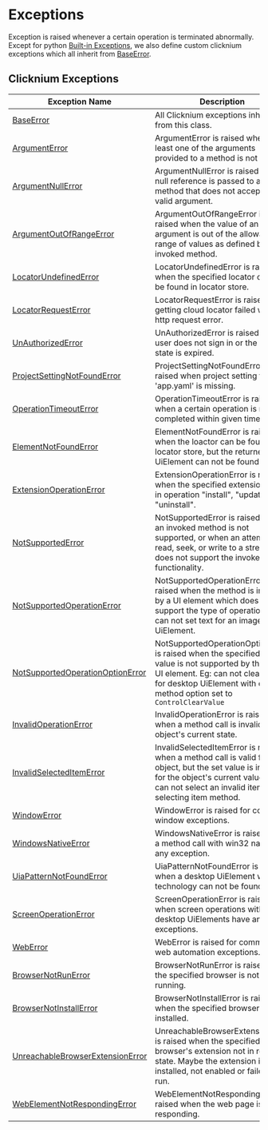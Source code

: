 # Exceptions

Exception is raised whenever a certain operation is terminated abnormally. Except for python [Built-in Exceptions](https://docs.python.org/3/library/exceptions.html#built-in-exceptions), we also define custom clicknium exceptions which all inherit from [BaseError](./doc/api/python/exceptions/baseerror.md).


## Clicknium Exceptions <!-- {docsify-ignore} -->

| Exception Name      | Description |
| -----------| ----------- |
| [BaseError](./doc/api/python/exceptions/baseerror.md) |All Clicknium exceptions inherit from this class.|
| [ArgumentError](./doc/api/python/exceptions/argumenterror.md) | ArgumentError is raised when at least one of the arguments provided to a method is not valid.|
| [ArgumentNullError](./doc/api/python/exceptions/argumentnullerror.md) | ArgumentNullError is raised when a null reference is passed to a method that does not accept it as a valid argument.|
| [ArgumentOutOfRangeError](./doc/api/python/exceptions/argumentoutofrangeerror.md) | ArgumentOutOfRangeError is raised when the value of an argument is out of the allowable range of values as defined by the invoked method.|
| [LocatorUndefinedError](./doc/api/python/exceptions/locatorundefinederror.md) | LocatorUndefinedError is raised when the specified locator can not be found in locator store.|
| [LocatorRequestError](./doc/api/python/exceptions/locatorrequesterror.md) | LocatorRequestError is raised when getting cloud locator failed with http request error.|
| [UnAuthorizedError](./doc/api/python/exceptions/unauthoriederror.md) | UnAuthorizedError is raised when user does not sign in or the sign in state is expired.|
| [ProjectSettingNotFoundError](./doc/api/python/exceptions/projectsettingnotfounderror.md) | ProjectSettingNotFoundError is raised when project setting file 'app.yaml' is missing.|
| [OperationTimeoutError](./doc/api/python/exceptions/timeoutoperationerror.md) | OperationTimeoutError is raised when a certain operation is not completed within given time.|
| [ElementNotFoundError](./doc/api/python/exceptions/elementcannotfounderror.md) | ElementNotFoundError is raised when the loactor can be found in locator store, but the returned UiElement can not be found.|
| [ExtensionOperationError](./doc/api/python/exceptions/extensionoperationerror.md) | ExtensionOperationError is raised when the specified extension fails in operation "install", "update" or "uninstall".|
| [NotSupportedError](./doc/api/python/exceptions/notsupportederror.md) | NotSupportedError is raised when an invoked method is not supported, or when an attempt to read, seek, or write to a stream that does not support the invoked functionality.|
| [NotSupportedOperationError](./doc/api/python/exceptions/notsupportedoperationerror.md) | NotSupportedOperationError is raised when the method is invoked by a UI element which does not support the type of operation. Eg: can not set text for an image UiElement. |
| [NotSupportedOperationOptionError](./doc/api/python/exceptions/notsupportedoperationoptionerror)   | NotSupportedOperationOptionError is raised when the specified option value is not supported by the target UI element. Eg: can not clear text for desktop UiElement with clear method option set to `ControlClearValue`|
| [InvalidOperationError](./doc/api/python/exceptions/invalidoperationerror.md)   | InvalidOperationError is raised when a method call is invalid for the object's current state.|
| [InvalidSelectedItemError](./doc/api/python/exceptions/invalidselecteditemerror.md)   | InvalidSelectedItemError is raised when a method call is valid for the object, but the set value is invalid for the object's current value. Eg: can not select an invalid item for selecting item method.|
| [WindowError](./doc/api/python/exceptions/windowerror.md)   | WindowError is raised for common window exceptions.|
| [WindowsNativeError](./doc/api/python/exceptions/windowsnativeerror.md)   | WindowsNativeError is raised when a method call with win32 native has any exception.|
| [UiaPatternNotFoundError](./doc/api/python/exceptions/uiapatternnotfounderror.md)   | UiaPatternNotFoundError is raised when a desktop UiElement with UIA technology can not be found.|
| [ScreenOperationError](./doc/api/python/exceptions/screenoperationerror.md)   | ScreenOperationError is raised when screen operations with desktop UiElements have any exceptions.|
| [WebError](./doc/api/python/exceptions/weberror.md) | WebError is raised for common web automation exceptions.|
| [BrowserNotRunError](./doc/api/python/exceptions/browsernotrunerror.md) | BrowserNotRunError is raised when the specified browser is not running.|
| [BrowserNotInstallError](./doc/api/python/exceptions/browsernotinstallerror.md) | BrowserNotInstallError is raised when the specified browser is not installed.|
| [UnreachableBrowserExtensionError](./doc/api/python/exceptions/unreachablebrowserextensionerror.md) | UnreachableBrowserExtensionError is raised when the specified browser's extension not in ready state. Maybe the extension is not installed, not enabled or failed to run.|
| [WebElementNotRespondingError](./doc/api/python/exceptions/webelementnotrespondingerror.md) | WebElementNotRespondingError is raised when the web page is not responding.|


